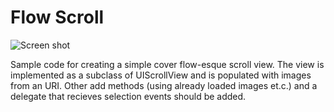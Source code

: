 Flow Scroll
==================

![Screen shot](https://github.com/hugowetterberg/FlowScroll/raw/master/pictures/screen.jpg "The view in action")

Sample code for creating a simple cover flow-esque scroll view. The view is implemented as a subclass of UIScrollView and is populated with images from an URI. Other add methods (using already loaded images et.c.) and a delegate that recieves selection events should be added.